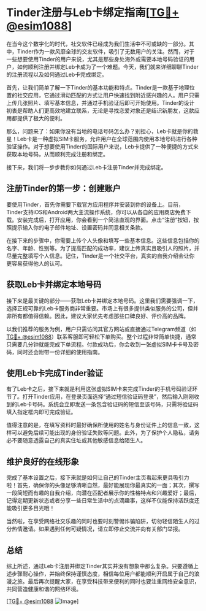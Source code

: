 # Tinder注册与Leb卡绑定指南[[TG💪+ @esim1088](https://t.me/s/esim1088)]

在当今这个数字化的时代，社交软件已经成为我们生活中不可或缺的一部分。其中，Tinder作为一款风靡全球的交友软件，吸引了无数用户的关注。然而，对于一些想要使用Tinder的用户来说，尤其是那些身处海外或需要本地号码验证的用户，如何顺利注册并绑定Leb卡成为了一个难题。今天，我们就来详细聊聊Tinder的注册流程以及如何通过Leb卡完成绑定。

首先，让我们简单了解一下Tinder的基本功能和特点。Tinder是一款基于地理位置的社交应用，它通过滑动匹配的方式让用户快速找到附近感兴趣的人。用户只需上传几张照片、填写基本信息，并通过手机验证后即可开始使用。Tinder的设计初衷是帮助人们更高效地建立联系，无论是寻找恋爱对象还是结识新朋友，这款应用都提供了极大的便利。

那么，问题来了：如果你没有当地的电话号码怎么办？别担心，Leb卡就是你的救星！Leb卡是一种虚拟SIM卡服务，允许用户在全球范围内使用本地号码进行各种验证操作。对于想要使用Tinder的国际用户来说，Leb卡提供了一种便捷的方式来获取本地号码，从而顺利完成注册和绑定。

接下来，我们将一步步教你如何通过Leb卡注册Tinder并完成绑定。

## 注册Tinder的第一步：创建账户

要使用Tinder，首先你需要下载官方应用程序并安装到你的设备上。目前，Tinder支持iOS和Android两大主流操作系统，你可以从各自的应用商店免费下载。安装完成后，打开应用，你会看到一个简洁直观的界面。点击“注册”按钮，按照提示输入你的电子邮件地址、设置密码并同意相关条款。

在接下来的步骤中，你需要上传个人头像和填写一些基本信息。这些信息包括你的名字、年龄、性别等。为了提高匹配的成功率，建议上传真实且吸引人的照片，并尽量完整填写个人信息。记住，Tinder是一个社交平台，真实的自我介绍会让你更容易获得他人的认可。

## 获取Leb卡并绑定本地号码

接下来是最关键的部分——获取Leb卡并绑定本地号码。这里我们需要强调一下，选择正规可靠的Leb卡服务商非常重要。市场上有很多提供类似服务的公司，但并非所有都值得信赖。因此，建议大家优先考虑那些口碑良好、评价高的品牌。

以我们推荐的服务为例，用户只需访问其官方网站或直接通过Telegram频道（如[TG💪+ @esim1088](https://t.me/s/esim1088)）联系客服即可轻松下单购买。整个过程非常简单快捷，通常只需要几分钟就能完成下单流程。付款成功后，你会收到一张虚拟SIM卡卡号及密码，同时还会附带一份详细的使用指南。

## 使用Leb卡完成Tinder验证

有了Leb卡之后，接下来就是利用这张虚拟SIM卡来完成Tinder的手机号码验证环节了。打开Tinder应用，在登录页面选择“通过短信验证码登录”，然后输入刚刚收到的Leb卡号码。系统会立即发送一条包含验证码的短信至该号码，只需将验证码填入指定框内即可完成验证。

值得注意的是，在填写资料时最好确保所使用的姓名与身份证件上的信息一致，这样可以避免后续可能出现的身份验证失败等问题。此外，为了保护个人隐私，请务必不要随意透露自己的真实住址或其他敏感信息给陌生人。

## 维护良好的在线形象

完成了基本设置之后，接下来就是如何让自己的Tinder主页看起来更具吸引力啦！首先，确保你的头像足够清晰自然，最好能展现你最真实的一面；其次，撰写一段简短而有趣的自我介绍，向潜在匹配者展示你的性格特点和兴趣爱好；最后，记得定期更新状态或者分享一些日常生活中的点滴趣事，这样不仅能保持活跃度还能吸引更多目光哦！

当然啦，在享受网络社交乐趣的同时也要时刻警惕诈骗陷阱，切勿轻信陌生人的过分热情邀请。如果遇到任何可疑情况，请立即停止交流并向有关部门举报。

## 总结

综上所述，通过Leb卡注册并绑定Tinder其实并没有想象中那么复杂。只要遵循上述步骤耐心操作，并始终保持谨慎态度，相信每位用户都能顺利开启属于自己的浪漫之旅。最后再次提醒大家，在享受科技带来便利的同时也要注重网络安全意识，共同营造健康和谐的网络环境。

[[TG💪+ @esim1088](https://t.me/s/esim1088) ![Image](https://i.postimg.cc/4NQfJmqS/Snipaste-2025-05-13-00-14-12.png)]